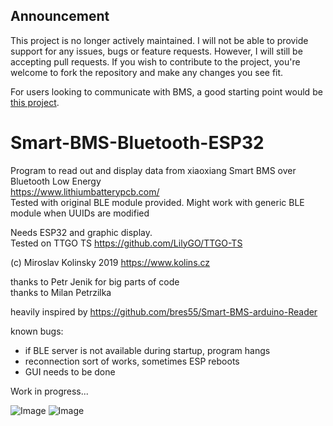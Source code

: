## Announcement

This project is no longer actively maintained. I will not be able to provide support for any issues, bugs or feature requests. However, I will still be accepting pull requests. If you wish to contribute to the project, you're welcome to fork the repository and make any changes you see fit.

For users looking to communicate with BMS, a good starting point would be [this project](https://github.com/syssi/esphome-jbd-bms).


# Smart-BMS-Bluetooth-ESP32
Program to read out and display data from xiaoxiang Smart BMS over Bluetooth Low Energy  
https://www.lithiumbatterypcb.com/  
Tested with original BLE module provided. Might work with generic BLE module when UUIDs are modified  

Needs ESP32 and graphic display.  
Tested on TTGO TS https://github.com/LilyGO/TTGO-TS  

(c) Miroslav Kolinsky 2019  https://www.kolins.cz  

thanks to Petr Jenik for big parts of code  
thanks to Milan Petrzilka  

heavily inspired by https://github.com/bres55/Smart-BMS-arduino-Reader  

known bugs:
* if BLE server is not available during startup, program hangs
* reconnection sort of works, sometimes ESP reboots
* GUI needs to be done

Work in progress...

![Image](1.jpg)
![Image](2.jpg)
